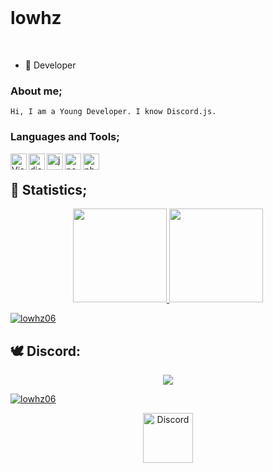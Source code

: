 <br>
<h1>lowhz</h1>


<br> 

- 🌱 Developer  <br/>

### About me;
	
	Hi, I am a Young Developer. I know Discord.js.

### Languages and Tools;

<img align="left" alt="Visual Studio Code" width="26px" src="https://i.imgur.com/LwSdAlE.png" />
<img align="left" alt="discord.js" width="26px" src="https://i.imgur.com/SI1DZf3.png" />
<img align="left" alt="js" width="26px" src="https://i.imgur.com/3u1wzwE.png" />
<img align="left" alt="node.js" width="26px" src="https://i.imgur.com/tYLFZBh.png" /> 
<img align="left" alt="photoshop" width="26px" src="https://i.imgur.com/OC1RcS5.jpg" /> <br />

## 🍁 Statistics;
<p align="center">
  <a href="https://github.com/lowhz06">
<img height="150em" src="https://github-readme-stats.vercel.app/api/top-langs/?username=lowhz06&layout=compact&theme=material-palenight&langs_count=12" />
<img height="150em" src="https://github-readme-stats.vercel.app/api?username=lowhz06&show_icons=true&include_all_commits=true&theme=material-palenight" /> <br>
	<center> 
 <p align="left"> <img src="https://komarev.com/ghpvc/?username=lowhz06" alt="lowhz06" /> </p>
	  </center>
  </a>
</p>

## 🕊 Discord:
  <p align="center">
  <div align="center"><img src=(https://lanyard.cnrad.dev/api/681018545185751053)](https://discord.com/users/681018545185751053)></div>
  
<p align="left"> <a href="https://github.com/ryo-ma/github-profile-trophy"><img src="https://github-profile-trophy.vercel.app/?username=lowhz06" alt="lowhz06" /></a> </p>

<p align="center">
	<img src="https://cdn.discordapp.com/emojis/818107220566343682.png?v=1%22%3E" alt="Discord" width="80"/>
  </a>
